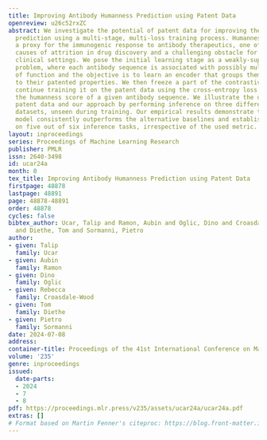 ```yaml
---
title: Improving Antibody Humanness Prediction using Patent Data
openreview: u26c52rxZC
abstract: We investigate the potential of patent data for improving the antibody humanness
  prediction using a multi-stage, multi-loss training process. Humanness serves as
  a proxy for the immunogenic response to antibody therapeutics, one of the major
  causes of attrition in drug discovery and a challenging obstacle for their use in
  clinical settings. We pose the initial learning stage as a weakly-supervised contrastive-learning
  problem, where each antibody sequence is associated with possibly multiple identifiers
  of function and the objective is to learn an encoder that groups them according
  to their patented properties. We then freeze a part of the contrastive encoder and
  continue training it on the patent data using the cross-entropy loss to predict
  the humanness score of a given antibody sequence. We illustrate the utility of the
  patent data and our approach by performing inference on three different immunogenicity
  datasets, unseen during training. Our empirical results demonstrate that the learned
  model consistently outperforms the alternative baselines and establishes new state-of-the-art
  on five out of six inference tasks, irrespective of the used metric.
layout: inproceedings
series: Proceedings of Machine Learning Research
publisher: PMLR
issn: 2640-3498
id: ucar24a
month: 0
tex_title: Improving Antibody Humanness Prediction using Patent Data
firstpage: 48878
lastpage: 48891
page: 48878-48891
order: 48878
cycles: false
bibtex_author: Ucar, Talip and Ramon, Aubin and Oglic, Dino and Croasdale-Wood, Rebecca
  and Diethe, Tom and Sormanni, Pietro
author:
- given: Talip
  family: Ucar
- given: Aubin
  family: Ramon
- given: Dino
  family: Oglic
- given: Rebecca
  family: Croasdale-Wood
- given: Tom
  family: Diethe
- given: Pietro
  family: Sormanni
date: 2024-07-08
address:
container-title: Proceedings of the 41st International Conference on Machine Learning
volume: '235'
genre: inproceedings
issued:
  date-parts:
  - 2024
  - 7
  - 8
pdf: https://proceedings.mlr.press/v235/assets/ucar24a/ucar24a.pdf
extras: []
# Format based on Martin Fenner's citeproc: https://blog.front-matter.io/posts/citeproc-yaml-for-bibliographies/
---
```

